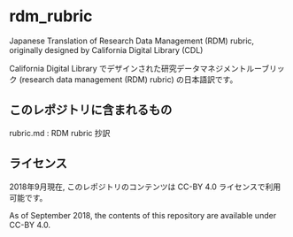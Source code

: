 # rdm_rubric
Japanese Translation of Research Data Management (RDM) rubric, originally designed by California Digital Library (CDL)

California Digital Library でデザインされた研究データマネジメントルーブリック (research data management (RDM) rubric) の日本語訳です。

## このレポジトリに含まれるもの
rubric.md : RDM rubric 抄訳

## ライセンス
2018年9月現在, このレポジトリのコンテンツは CC-BY 4.0 ライセンスで利用可能です。

As of September 2018, the contents of this repository are available under CC-BY 4.0.

